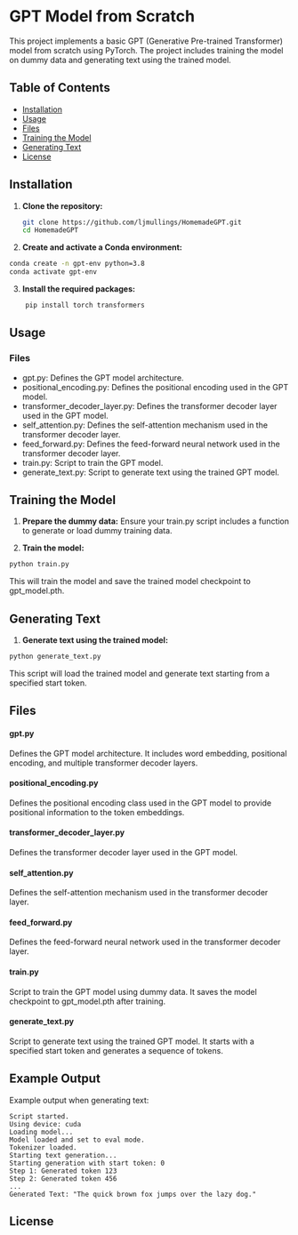 # GPT Model from Scratch

This project implements a basic GPT (Generative Pre-trained Transformer) model from scratch using PyTorch. The project includes training the model on dummy data and generating text using the trained model.

## Table of Contents

- [Installation](#installation)
- [Usage](#usage)
- [Files](#files)
- [Training the Model](#training-the-model)
- [Generating Text](#generating-text)
- [License](#license)

## Installation

1. **Clone the repository:**

   ```bash
   git clone https://github.com/ljmullings/HomemadeGPT.git
   cd HomemadeGPT

2. **Create and activate a Conda environment:**
  ```bash
  conda create -n gpt-env python=3.8
  conda activate gpt-env
```
3. **Install the required packages:**

  ```bash
      pip install torch transformers
  ```
## Usage
### Files
- gpt.py: Defines the GPT model architecture.
- positional_encoding.py: Defines the positional encoding used in the GPT model.
- transformer_decoder_layer.py: Defines the transformer decoder layer used in the GPT model.
- self_attention.py: Defines the self-attention mechanism used in the transformer decoder layer.
- feed_forward.py: Defines the feed-forward neural network used in the transformer decoder layer.
- train.py: Script to train the GPT model.
- generate_text.py: Script to generate text using the trained GPT model.

## Training the Model
1. **Prepare the dummy data:**
Ensure your train.py script includes a function to generate or load dummy training data.

2. **Train the model:**
```bash
python train.py
```
This will train the model and save the trained model checkpoint to gpt_model.pth.

## Generating Text
1. **Generate text using the trained model:**

```bash
python generate_text.py
```
This script will load the trained model and generate text starting from a specified start token.

## Files
#### gpt.py
Defines the GPT model architecture. It includes word embedding, positional encoding, and multiple transformer decoder layers.

#### positional_encoding.py
Defines the positional encoding class used in the GPT model to provide positional information to the token embeddings.

#### transformer_decoder_layer.py
Defines the transformer decoder layer used in the GPT model.

#### self_attention.py
Defines the self-attention mechanism used in the transformer decoder layer.

#### feed_forward.py
Defines the feed-forward neural network used in the transformer decoder layer.

#### train.py
Script to train the GPT model using dummy data. It saves the model checkpoint to gpt_model.pth after training.

#### generate_text.py
Script to generate text using the trained GPT model. It starts with a specified start token and generates a sequence of tokens.

## Example Output
Example output when generating text:

```
Script started.
Using device: cuda
Loading model...
Model loaded and set to eval mode.
Tokenizer loaded.
Starting text generation...
Starting generation with start token: 0
Step 1: Generated token 123
Step 2: Generated token 456
...
Generated Text: "The quick brown fox jumps over the lazy dog."
```
## License
